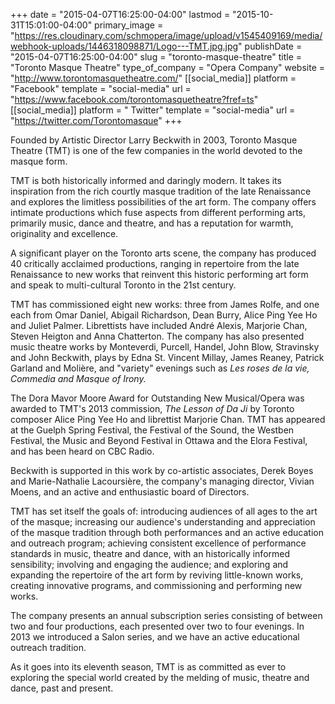 +++
date = "2015-04-07T16:25:00-04:00"
lastmod = "2015-10-31T15:01:00-04:00"
primary_image = "https://res.cloudinary.com/schmopera/image/upload/v1545409169/media/webhook-uploads/1446318098871/Logo---TMT.jpg.jpg"
publishDate = "2015-04-07T16:25:00-04:00"
slug = "toronto-masque-theatre"
title = "Toronto Masque Theatre"
type_of_company = "Opera Company"
website = "http://www.torontomasquetheatre.com/"
[[social_media]]
platform = "Facebook"
template = "social-media"
url = "https://www.facebook.com/torontomasquetheatre?fref=ts"
[[social_media]]
platform = " Twitter"
template = "social-media"
url = "https://twitter.com/Torontomasque"
+++

<p>
	Founded by Artistic Director Larry Beckwith in 2003, Toronto Masque Theatre (TMT) is one of the few companies in the world devoted to the masque form.
</p>
<p>
	TMT is both historically informed and daringly modern. It takes its inspiration from the rich courtly masque tradition of the late Renaissance and explores the limitless possibilities of the art form. The company offers intimate productions which fuse aspects from different performing arts, primarily music, dance and theatre, and has a reputation for warmth, originality and excellence.
</p>
<p>
	A significant player on the Toronto arts scene, the company has produced 40 critically acclaimed productions, ranging in repertoire from the late Renaissance to new works that reinvent this historic performing art form and speak to multi-cultural Toronto in the 21st century.
</p>
<p>
	TMT has commissioned eight new works: three from James Rolfe, and one each from Omar Daniel, Abigail Richardson, Dean Burry, Alice Ping Yee Ho and Juliet Palmer. Librettists have included André Alexis, Marjorie Chan, Steven Heigton and Anna Chatterton. The company has also presented music theatre works by Monteverdi, Purcell, Handel, John Blow, Stravinsky and John Beckwith, plays by Edna St. Vincent Millay, James Reaney, Patrick Garland and Molière, and "variety" evenings such as <em>Les roses de la vie, Commedia and Masque of Irony.</em>
</p>
<p>
	The Dora Mavor Moore Award for Outstanding New Musical/Opera was awarded to TMT's 2013 commission, <em>The Lesson of Da Ji</em> by Toronto composer Alice Ping Yee Ho and librettist Marjorie Chan. TMT has appeared at the Guelph Spring Festival, the Festival of the Sound, the Westben Festival, the Music and Beyond Festival in Ottawa and the Elora Festival, and has been heard on CBC Radio.
</p>
<p>
	Beckwith is supported in this work by co-artistic associates, Derek Boyes and Marie-Nathalie Lacoursière, the company's managing director, Vivian Moens, and an active and enthusiastic board of Directors.
</p>
<p>
	TMT has set itself the goals of: introducing audiences of all ages to the art of the masque; increasing our audience's understanding and appreciation of the masque tradition through both performances and an active education and outreach program; achieving consistent excellence of performance standards in music, theatre and dance, with an historically informed sensibility; involving and engaging the audience; and exploring and expanding the repertoire of the art form by reviving little-known works, creating innovative programs, and commissioning and performing new works.
</p>
<p>
	The company presents an annual subscription series consisting of between two and four productions, each presented over two to four evenings. In 2013 we introduced a Salon series, and we have an active educational outreach tradition.
</p>
<p>
	As it goes into its eleventh season, TMT is as committed as ever to exploring the special world created by the melding of music, theatre and dance, past and present.
</p>
